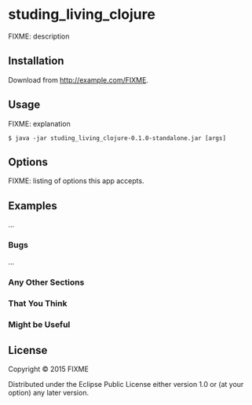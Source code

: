 # studing_living_clojure

FIXME: description

## Installation

Download from http://example.com/FIXME.

## Usage

FIXME: explanation

    $ java -jar studing_living_clojure-0.1.0-standalone.jar [args]

## Options

FIXME: listing of options this app accepts.

## Examples

...

### Bugs

...

### Any Other Sections
### That You Think
### Might be Useful

## License

Copyright © 2015 FIXME

Distributed under the Eclipse Public License either version 1.0 or (at
your option) any later version.
